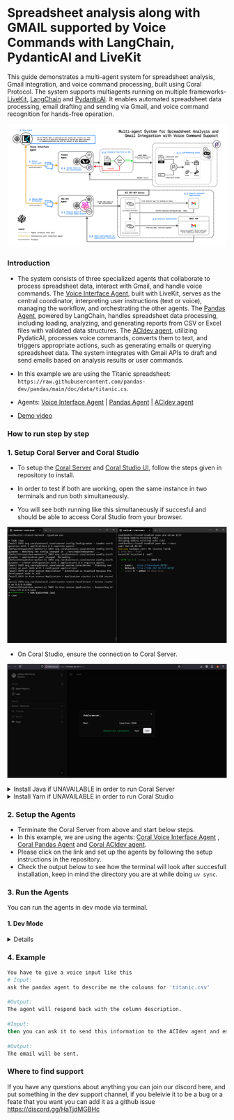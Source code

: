 # Spreadsheet analysis along with GMAIL supported by Voice Commands with LangChain, PydanticAI and LiveKit

This guide demonstrates a multi-agent system for spreadsheet analysis, Gmail integration, and voice command processing, built using Coral Protocol. The system supports multiagents running on multiple frameworks- [LiveKit](https://github.com/livekit/livekit), [LangChain](https://github.com/langchain-ai/langchain) and [PydanticAI](https://github.com/pydantic/pydantic-ai). It enables automated spreadsheet data processing, email drafting and sending via Gmail, and voice command recognition for hands-free operation.

![multiagent-image](https://github.com/Coral-Protocol/awesome-agents-for-multi-agent-systems/blob/main/images/Multi-agent_System-Gmail_Integration_with_Voice_Command_Support.png)

### Introduction

- The system consists of three specialized agents that collaborate to process spreadsheet data, interact with Gmail, and handle voice commands. The [Voice Interface Agent](https://github.com/Coral-Protocol/Coral-VoiceInterface-Agent), built with LiveKit, serves as the central coordinator, interpreting user instructions (text or voice), managing the workflow, and orchestrating the other agents. The [Pandas Agent](https://github.com/Coral-Protocol/Coral-Pandas-Agent), powered by LangChain, handles spreadsheet data processing, including loading, analyzing, and generating reports from CSV or Excel files with validated data structures. The [ACIdev agent](https://github.com/Coral-Protocol/Coral-AciDevMCP-Agent/tree/pydantic-ai), utilizing PydaticAI, processes voice commands, converts them to text, and triggers appropriate actions, such as generating emails or querying spreadsheet data. The system integrates with Gmail APIs to draft and send emails based on analysis results or user commands.

- In this example we are using the Titanic spreadsheet: `https://raw.githubusercontent.com/pandas-dev/pandas/main/doc/data/titanic.cs`.

- Agents: [Voice Interface Agent](https://github.com/Coral-Protocol/Coral-VoiceInterface-Agent) | [Pandas Agent](https://github.com/Coral-Protocol/Coral-Pandas-Agent) | [ACIdev agent](https://github.com/Coral-Protocol/Coral-AciDevMCP-Agent/tree/pydantic-ai)

- [Demo video](https://drive.google.com/file/d/1-VG3Kgld_AdSJx4suWBZ-x2K6QdGaCot/view)

### How to run step by step

### 1. Setup Coral Server and Coral Studio

- To setup the [Coral Server](https://github.com/Coral-Protocol/coral-server) and [Coral Studio UI](https://github.com/Coral-Protocol/coral-studio), follow the steps given in repository to install.

- In order to test if both are working, open the same instance in two terminals and run both simultaneously.

- You will see both running like this simultaneously if succesful and should be able to access Coral Studio from your browser.

![Coral Server and Studio Running](https://github.com/Coral-Protocol/Coral-RaiseYourHack-Guide/blob/main/images/server-studio.png)

- On Coral Studio, ensure the connection to Coral Server.

![Coral Server and Studio Connection UI](https://github.com/Coral-Protocol/Coral-RaiseYourHack-Guide/blob/main/images/coral-connection.png)

<details>

<summary>Install Java if UNAVAILABLE in order to run Coral Server</summary>

Install Java

```bash

# Apt update
sudo apt update

# Install the JDK
sudo apt install openjdk-17-jdk

# Check version
java -version
```

Run Coral Server

```bash

./gradlew run

```

</details>

<details>

<summary>Install Yarn if UNAVAILABLE in order to run Coral Studio</summary>

Install Yarn

```bash
# Download and install nvm:
curl -o- https://raw.githubusercontent.com/nvm-sh/nvm/v0.40.3/install.sh | bash

# in lieu of restarting the shell
\. "$HOME/.nvm/nvm.sh"

# Download and install Node.js:
nvm install 22

# Verify the Node.js version:
node -v # Should print "v22.17.0".
nvm current # Should print "v22.17.0".

# Download and install Yarn:
corepack enable yarn

# Verify Yarn version:
yarn -v

# Install from yarn
yarn install
```

Run Coral Studio

```bash

yarn dev

```

</details>

### 2. Setup the Agents

- Terminate the Coral Server from above and start below steps.
- In this example, we are using the agents: [Coral Voice Interface Agent](https://github.com/Coral-Protocol/Coral-VoiceInterface-Agent) , [Coral Pandas Agent](https://github.com/Coral-Protocol/Coral-Pandas-Agent) and [Coral ACIdev agent](https://github.com/Coral-Protocol/Coral-AciDevMCP-Agent/tree/pydantic-ai).  
- Please click on the link and set up the agents by following the setup instructions in the repository.  
- Check the output below to see how the terminal will look after succesfull installation, keep in mind the directory you are at while doing `uv sync`.

### 3. Run the Agents

<summary>You can run the agents in dev mode via terminal.</summary>

#### 1. Dev Mode

<details>

- The Dev Mode allows the Coral Server and all agents to be seaprately running on each terminal without UI support.  

- Ensure that the [Coral Server](https://github.com/Coral-Protocol/coral-server) is running on your system and run below commands in separate terminals.

- Ensure that you have setup the `.env` file with required keys.  

Run the Voice Interface Agent

```bash
# cd to directory
cd Coral-VoiceInterface-Agent

# Run the agent using `uv`:
uv run  main.py console
```

Run the Pandas Agent

```bash
# cd to directory
cd Coral-Pandas-Agent

# Run the agent using `uv`:
uv run main.py
```
Run the ACIdev agent 
```bash
#cd to the directory
cd Coral-AciDevMCP-Agent

#Run the agent using 'uv'
uv run main.py
```

</details>

### 4. Example

```bash
You have to give a voice input like this
# Input:
ask the pandas agent to describe me the coloums for 'titanic.csv' 

#Output:
The agent will respond back with the column description.

#Input:
then you can ask it to send this information to the ACIdev agent and email to xyz@gmail.com with the subject of Data Description.

#Output:
The email will be sent.

```


### Where to find support 

If you have any questions about anything you can join our discord here, and put something in the dev support channel, if you beleivie it to be a bug or a feate that you want you can add it as a github issue https://discord.gg/HaTjdMGBHc


